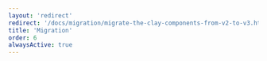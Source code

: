 ```yaml
---
layout: 'redirect'
redirect: '/docs/migration/migrate-the-clay-components-from-v2-to-v3.html'
title: 'Migration'
order: 6
alwaysActive: true
---
```

